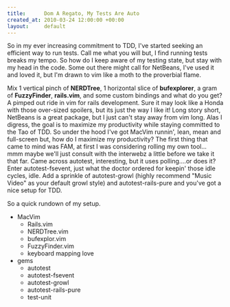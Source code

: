 ```yaml
---
title:      Dom A Regato, My Tests Are Auto
created_at: 2010-03-24 12:00:00 +00:00
layout:     default
---
```


So in my ever increasing commitment to TDD, I've started seeking an efficient way to run tests. Call me what you will but, I find running tests breaks my tempo. So how do I keep aware of my testing state, but stay with my head in the code. Some out there might call for NetBeans, I've used it and loved it, but I'm drawn to vim like a moth to the proverbial flame.

Mix 1 vertical pinch of **NERDTree**, 1 horizontal slice of **bufexplorer**, a gram of **FuzzyFinder**, **rails.vim**, and some custom bindings and what do you get? A pimped out ride in vim for rails development. Sure it may look like a Honda with those over-sized spoilers, but its just the way I like it! Long story short, NetBeans is a great package, but I just can't stay away from vim long. Alas I digress, the goal is to maximize my productivity while staying committed to the Tao of TDD.
So under the hood I've got MacVim runnin', lean, mean and full-screen but, how do I maximize my productivity? The first thing that came to mind was FAM, at first I was considering rolling my own tool... mmm maybe we'll just consult with the interwebz a little before we take it that far. Came across autotest, interesting, but it uses polling....or does it? Enter autotest-fsevent, just what the doctor ordered for keepin' those idle cycles, idle. Add a sprinkle of autotest-growl (highly recommend "Music Video" as your default growl style) and autotest-rails-pure and you've got a nice setup for TDD.

So a quick rundown of my setup.

-   MacVim
    -   Rails.vim
    -   NERDTree.vim
    -   bufexplor.vim
    -   FuzzyFinder.vim
    -   keyboard mapping love
-   gems
    -   autotest
    -   autotest-fsevent
    -   autotest-growl
    -   autotest-rails-pure
    -   test-unit
